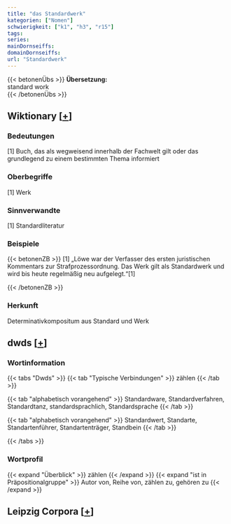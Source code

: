```yaml
---
title: "das Standardwerk"
kategorien: ["Nomen"]
schwierigkeit: ["k1", "h3", "r15"]
tags:
series:
mainDornseiffs:
domainDornseiffs:
url: "Standardwerk"
---
```


{{< betonenÜbs >}}
**Übersetzung:**  
standard work  
{{< /betonenÜbs >}}

## Wiktionary [[+](https://de.wiktionary.org/wiki/Standardwerk)]

### Bedeutungen
[1] Buch, das als wegweisend innerhalb der Fachwelt gilt oder das grundlegend zu einem bestimmten Thema informiert  

### Oberbegriffe
[1] Werk  

### Sinnverwandte
[1] Standardliteratur  

### Beispiele
{{< betonenZB >}}
[1] „Löwe war der Verfasser des ersten juristischen Kommentars zur Strafprozessordnung. Das Werk gilt als Standardwerk und wird bis heute regelmäßig neu aufgelegt.“[1]  

{{< /betonenZB >}}
### Herkunft
Determinativkompositum aus Standard und Werk  



## dwds [[+](https://www.dwds.de/wb/Standardwerk)]

### Wortinformation
{{< tabs "Dwds" >}}
{{< tab "Typische Verbindungen" >}}
zählen
{{< /tab >}}

{{< tab "alphabetisch vorangehend" >}}
Standardware, Standardverfahren, Standardtanz, standardsprachlich, Standardsprache
{{< /tab >}}

{{< tab "alphabetisch vorangehend" >}}
Standardwert, Standarte, Standartenführer, Standartenträger, Standbein
{{< /tab >}}

{{< /tabs >}}

### Wortprofil
{{< expand "Überblick" >}} zählen {{< /expand >}}
{{< expand "ist in Präpositionalgruppe" >}} Autor von, Reihe von, zählen zu, gehören zu {{< /expand >}}

## Leipzig Corpora [[+](https://corpora.uni-leipzig.de/en/res?word=Standardwerk&corpusId=deu_newscrawl-public_2018)]


